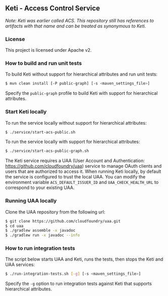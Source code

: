 ## Keti - Access Control Service

*Note: Keti was earlier called ACS. This repository still has references to artifacts with that name and can be treated as synonymous to Keti.*

### License

This project is licensed under Apache v2.

### How to build and run unit tests

To build Keti without support for hierarchical attributes and run unit tests:

```bash
$ mvn clean install [-P public-graph] [-s <maven_settings_file>]
```

Specify the `public-graph` profile to build Keti with support for hierarchical attributes.

### Start Keti locally

To run the service locally without support for hierarchical attributes:

```bash
$ ./service/start-acs-public.sh
```

To run the service locally with support for hierarchical attributes:

```bash
$ ./service/start-acs-public-graph.sh
```

The Keti service requires a UAA (User Account and Authentication: https://github.com/cloudfoundry/uaa) service to manage OAuth clients and users that are authorized to access it. When running Keti locally, by default the service is configured to trust the local UAA. You can modify the environment variable `ACS_DEFAULT_ISSUER_ID` and `UAA_CHECK_HEALTH_URL` to correspond to your existing UAA.

### Running UAA locally

Clone the UAA repository from the following url:

```bash
$ git clone https://github.com/cloudfoundry/uaa.git
$ cd uaa
$ ./gradlew assemble -x javadoc
$ ./gradlew run -x javadoc --info
```

### How to run integration tests

The script below starts UAA and Keti, runs the tests, then stops the Keti and UAA services:

```bash
$ ./run-integration-tests.sh [-g] [-s <maven_settings_file>]
```

Specify the `-g` option to run integration tests against Keti that supports hierarchical attributes.
